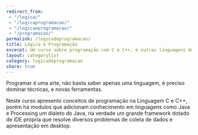 ```yaml
---
redirect_from:
 - "/logica/"
 - "/logicaprogramacao/"
 - "/logicaeprogramacao/"
 - "/programacao/"
permalink: /logicadeprogramacao/
title: Lógica e Programação
excerpt: Um curso sobre programação com C e C++, e outras linguagens de apoio como Java e Processing
layout: categorylist
category: logicadeprogramacao
share: true 
--- 
```


Programar é uma arte, não basta saber apenas uma linguagem, é preciso dominar técnicas, e 
novas ferramentas.

Neste curso apresento conceitos de programação na Linguagem C e C++, porém há modulos 
que adicionam conhecimento em linguagens como Java e Processing um dialeto do Java, 
na verdade um grande framework dotado de IDE própria que resolve diversos problemas
de coleta de dados e apresentação em desktop.
